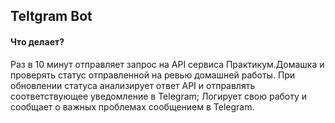 ## Teltgram Bot

#### Что делает?

Раз в 10 минут отправляет запрос на API сервиса Практикум.Домашка и проверять статус отправленной на ревью домашней работы.
При обновлении статуса анализирует ответ API и отправлять соответствующее уведомление в Telegram;
Логирует свою работу и сообщает о важных проблемах сообщением в Telegram.

